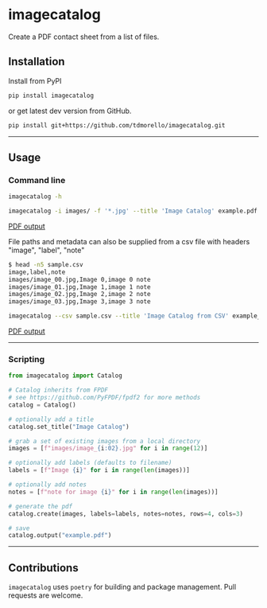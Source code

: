 # imagecatalog

Create a PDF contact sheet from a list of files.

## Installation

Install from PyPI

```bash
pip install imagecatalog
```

or get latest dev version from GitHub.

```bash
pip install git+https://github.com/tdmorello/imagecatalog.git
```

---

## Usage

### Command line

```bash
imagecatalog -h
```

```bash
imagecatalog -i images/ -f '*.jpg' --title 'Image Catalog' example.pdf
```

[PDF output](https://github.com/tdmorello/imagecatalog/blob/main/resources/example.pdf)

File paths and metadata can also be supplied from a csv file with headers "image", "label", "note"

```bash
$ head -n5 sample.csv
image,label,note
images/image_00.jpg,Image 0,image 0 note
images/image_01.jpg,Image 1,image 1 note
images/image_02.jpg,Image 2,image 2 note
images/image_03.jpg,Image 3,image 3 note
```

```bash
imagecatalog --csv sample.csv --title 'Image Catalog from CSV' example_csv.pdf
```

[PDF output](https://github.com/tdmorello/imagecatalog/blob/main/resources/example.pdf)

---

### Scripting

```python
from imagecatalog import Catalog

# Catalog inherits from FPDF
# see https://github.com/PyFPDF/fpdf2 for more methods
catalog = Catalog()

# optionally add a title
catalog.set_title("Image Catalog")

# grab a set of existing images from a local directory
images = [f"images/image_{i:02}.jpg" for i in range(12)]

# optionally add labels (defaults to filename)
labels = [f"Image {i}" for i in range(len(images))]

# optionally add notes
notes = [f"note for image {i}" for i in range(len(images))]

# generate the pdf
catalog.create(images, labels=labels, notes=notes, rows=4, cols=3)

# save
catalog.output("example.pdf")
```

---

## Contributions

`imagecatalog` uses `poetry` for building and package management. Pull requests are welcome.
